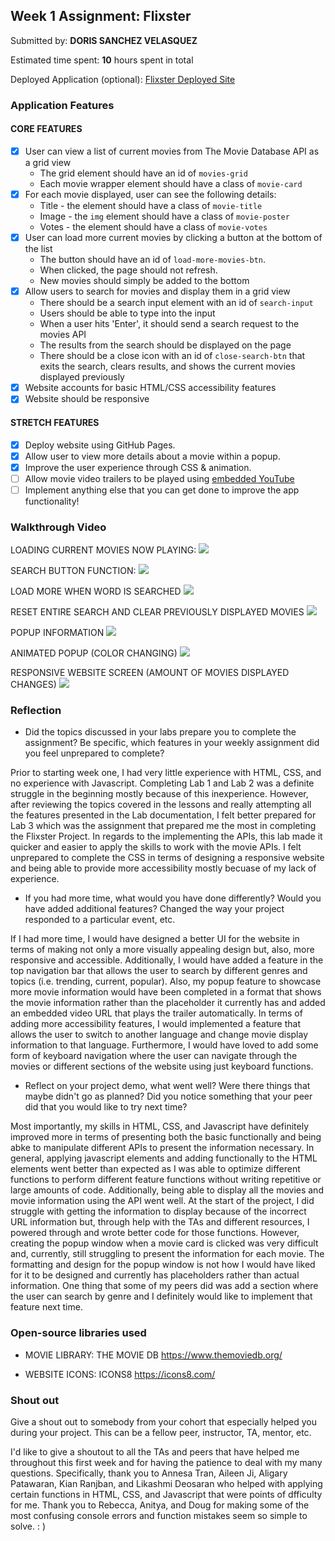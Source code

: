 
## Week 1 Assignment: Flixster

Submitted by: **DORIS SANCHEZ VELASQUEZ**

Estimated time spent: **10** hours spent in total

Deployed Application (optional): [Flixster Deployed Site](https://dorissanchez-velasquez.github.io/flixster_starter/)

### Application Features

#### CORE FEATURES

- [x] User can view a list of current movies from The Movie Database API as a grid view
  - The grid element should have an id of `movies-grid`
  - Each movie wrapper element should have a class of `movie-card`
- [x] For each movie displayed, user can see the following details:
  - Title - the element should have a class of `movie-title`
  - Image - the `img` element should have a class of `movie-poster`
  - Votes - the element should have a class of `movie-votes`
- [x] User can load more current movies by clicking a button at the bottom of the list
  - The button should have an id of `load-more-movies-btn`.
  - When clicked, the page should not refresh.
  - New movies should simply be added to the bottom
- [x] Allow users to search for movies and display them in a grid view
  - There should be a search input element with an id of `search-input`
  - Users should be able to type into the input
  - When a user hits 'Enter', it should send a search request to the movies API
  - The results from the search should be displayed on the page
  - There should be a close icon with an id of `close-search-btn` that exits the search, clears results, and shows the current movies displayed previously
- [x] Website accounts for basic HTML/CSS accessibility features
- [x] Website should be responsive

#### STRETCH FEATURES

- [x] Deploy website using GitHub Pages. 
- [x] Allow user to view more details about a movie within a popup.
- [x] Improve the user experience through CSS & animation.
- [ ] Allow movie video trailers to be played using [embedded YouTube](https://support.google.com/youtube/answer/171780?hl=en)
- [ ] Implement anything else that you can get done to improve the app functionality!

### Walkthrough Video

LOADING CURRENT MOVIES NOW PLAYING: 
![](http://g.recordit.co/fkbC26w7LI.gif)

SEARCH BUTTON FUNCTION:
![](http://g.recordit.co/WNDhTGkGCI.gif)

LOAD MORE WHEN WORD IS SEARCHED
![](http://g.recordit.co/T2TqsLGeU0.gif)

RESET ENTIRE SEARCH AND CLEAR PREVIOUSLY DISPLAYED MOVIES
![](http://g.recordit.co/SU0UlWDKzL.gif)

POPUP INFORMATION
![](http://g.recordit.co/H3U5rlkTqy.gif)

ANIMATED POPUP (COLOR CHANGING)
![](http://g.recordit.co/tF0yMfDpMU.gif)

RESPONSIVE WEBSITE SCREEN (AMOUNT OF MOVIES DISPLAYED CHANGES)
![](http://g.recordit.co/60keNCpxVT.gif)

### Reflection

* Did the topics discussed in your labs prepare you to complete the assignment? Be specific, which features in your weekly assignment did you feel unprepared to complete?

Prior to starting week one, I had very little experience with HTML, CSS, and no experience with Javascript. Completing Lab 1 and Lab 2 was a definite struggle in the beginning mostly because of this inexperience. However, after reviewing the topics covered in the lessons and really attempting all the features presented in the Lab documentation, I felt better prepared for Lab 3 which was the assignment that prepared me the most in completing the Flixster Project. In regards to the implementing the APIs, this lab made it quicker and easier to apply the skills to work with the movie APIs. I felt unprepared to complete the CSS in terms of designing a responsive website and being able to provide more accessibility mostly becuase of my lack of experience.

* If you had more time, what would you have done differently? Would you have added additional features? Changed the way your project responded to a particular event, etc.
  
If I had more time, I would have designed a better UI for the website in terms of making not only a more visually appealing design but, also, more responsive and accessible. Additionally, I would have added a feature in the top navigation bar that allows the user to search by different genres and topics (i.e. trending, current, popular). Also, my popup feature to showcase more movie information would have been completed in a format that shows the movie information rather than the placeholder it currently has and added an embedded video URL that plays the trailer automatically. In terms of adding more accessibility features, I would implemented a feature that allows the user to switch to another language and change movie display information to that language. Furthermore, I would have loved to add some form of keyboard navigation where the user can navigate through the movies or different sections of the website using just keyboard functions.

* Reflect on your project demo, what went well? Were there things that maybe didn't go as planned? Did you notice something that your peer did that you would like to try next time?

Most importantly, my skills in HTML, CSS, and Javascript have definitely improved more in terms of presenting both the basic functionally and being abke to manipulate different APIs to present the information necessary. In general, applying javascript elements and adding functionally to the HTML elements went better than expected as I was able to optimize different functions to perform different feature functions without writing repetitive or large amounts of code. Additionally, being able to display all the movies and movie information using the API went well. At the start of the project, I did struggle with getting the information to display because of the incorrect URL information but, through help with the TAs and different resources, I powered through and wrote better code for those functions. However, creating the popup window when a movie card is clicked was very difficult and, currently, still struggling to present the information for each movie. The formatting and design for the popup window is not how I would have liked for it to be designed and currently has placeholders rather than actual information. One thing that some of my peers did was add a section where the user can search by genre and I definitely would like to implement that feature next time.

### Open-source libraries used

- MOVIE LIBRARY: THE MOVIE DB
https://www.themoviedb.org/

- WEBSITE ICONS: ICONS8
https://icons8.com/

### Shout out

Give a shout out to somebody from your cohort that especially helped you during your project. This can be a fellow peer, instructor, TA, mentor, etc.

I'd like to give a shoutout to all the TAs and peers that have helped me throughout this first week and for having the patience to deal with my many questions. Specifically, thank you to Annesa Tran, Aileen Ji, Aligary Patawaran, Kian Ranjban, and Likashmi Deosaran who helped with applying certain functions in HTML, CSS, and Javascript that were points of dfficulty for me. Thank you to Rebecca, Anitya, and Doug for making some of the most confusing console errors and function mistakes seem so simple to solve. : )
